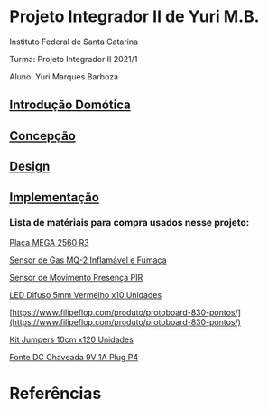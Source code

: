 # Projeto Integrador II de Yuri M.B.

Instituto Federal de Santa Catarina

Turma: Projeto Integrador II 2021/1

Aluno: Yuri Marques Barboza



## [Introdução Domótica](https://github.com/Yuri-m-b/Projeto-Integrador-2-Yuri.B/blob/main/introducao.md)

## [Concepção](https://github.com/Yuri-m-b/Projeto-Integrador-2-Yuri.B/blob/main/concepcao.md)

## [Design](https://github.com/Yuri-m-b/Projeto-Integrador-2-Yuri.B/blob/main/design.md)

## [Implementação](https://github.com/Yuri-m-b/Projeto-Integrador-2-Yuri.B/blob/main/implementacao.md)


### Lista de matériais para compra usados nesse projeto:

[Placa MEGA 2560 R3](https://www.filipeflop.com/produto/placa-mega-2560-r3-cabo-usb-para-arduino/)

[Sensor de Gas MQ-2 Inflamável e Fumaça](https://www.filipeflop.com/produto/sensor-de-gas-mq-2-inflamavel-e-fumaca/)

[Sensor de Movimento Presença PIR](https://www.filipeflop.com/produto/sensor-de-movimento-presenca-pir/)

[LED Difuso 5mm Vermelho x10 Unidades](https://www.filipeflop.com/produto/led-difuso-5mm-vermelho-x10-unidades/)

[https://www.filipeflop.com/produto/protoboard-830-pontos/](https://www.filipeflop.com/produto/protoboard-830-pontos/)

[Kit Jumpers 10cm x120 Unidades](https://www.filipeflop.com/produto/kit-jumpers-10cm-x120-unidades/)

[Fonte DC Chaveada 9V 1A Plug P4](https://www.filipeflop.com/produto/fonte-dc-chaveada-9v-1a-plug-p4/)

# Referências


